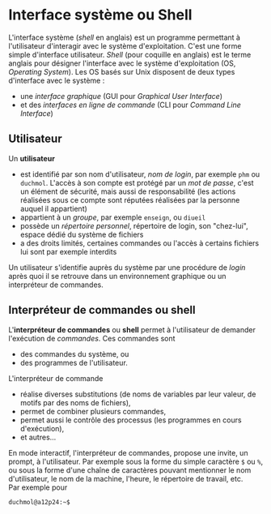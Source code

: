 Interface système ou Shell
=====================================================================

L'interface système (_shell_ en anglais) est un programme permettant à l'utilisateur d'interagir avec le système
d'exploitation. C'est une forme simple d'interface utilisateur.
_Shell_ (pour coquille en anglais) est le terme anglais pour désigner l'interface avec le système d'exploitation (OS, _Operating System_).
Les OS basés sur Unix disposent de deux types d'interface avec le système :
- une *interface graphique* (GUI pour _Graphical User Interface_)
- et des *interfaces en ligne de commande* (CLI pour _Command Line Interface_)

Utilisateur
-----------

Un **utilisateur**

* est identifié par son nom d'utilisateur, _nom de login_, par exemple
  `phm` ou `duchmol`. L'accès à son compte est protégé par un _mot de
  passe_, c'est un élément de sécurité, mais aussi de responsabilité (les
  actions réalisées sous ce compte sont réputées réalisées par la
  personne auquel il appartient)
* appartient à un _groupe_, par exemple `enseign`, ou `diueil`
* possède un _répertoire personnel_, répertoire de login, son
  "chez-lui", espace dédié du système de fichiers
* a des droits limités, certaines commandes ou l'accès à certains
  fichiers lui sont par exemple interdits 

Un utilisateur s'identifie auprès du système par une procédure de
_login_ après quoi il se retrouve dans un environnement graphique ou
un interpréteur de commandes.

Interpréteur de commandes ou shell
----------------------------------

L'**interpréteur de commandes** ou **shell** permet à l'utilisateur
de demander l'exécution de _commandes_. Ces commandes sont

* des commandes du système, ou
* des programmes de l'utilisateur.

L'interpréteur de commande 

* réalise diverses substitutions (de noms de variables par leur
valeur, de motifs par des noms de fichiers),
* permet de combiner plusieurs commandes, 
* permet aussi le contrôle des processus (les programmes en cours d'exécution),
* et autres...

En mode interactif, l'interpréteur de commandes, propose une invite,
un prompt, à l'utilisateur. Par exemple sous la forme du simple caractère
`$` ou `%`, ou sous la forme d'une chaîne de caractères pouvant
mentionner le nom d'utilisateur, le nom de la machine, l'heure, le
répertoire de travail, etc. \
Par exemple pour 

```console
duchmol@a12p24:~$
```
